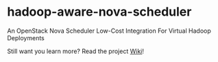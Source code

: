 hadoop-aware-nova-scheduler
===========================

An OpenStack Nova Scheduler Low-Cost Integration For Virtual Hadoop Deployments

Still want you learn more? Read the project [Wiki](https://github.com/poros/hadoop-aware-nova-scheduler/wiki)!
